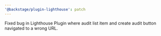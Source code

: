 ```yaml
---
'@backstage/plugin-lighthouse': patch
---
```


Fixed bug in Lighthouse Plugin where audit list item and create audit button navigated to a wrong URL.
